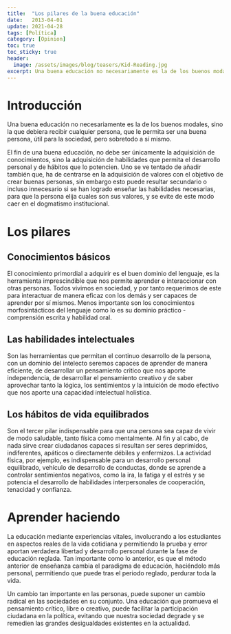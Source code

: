 ```yaml
---
title:  "Los pilares de la buena educación"
date:   2013-04-01
update: 2021-04-28
tags: [Política]
category: [Opinion]
toc: true
toc_sticky: true
header:
  image: /assets/images/blog/teasers/Kid-Reading.jpg
excerpt: Una buena educación no necesariamente es la de los buenos modales, sino la que debiera recibir cualquier persona, que le permita ser una buena persona, útil para la sociedad, pero sobretodo a sí mismo.
---
```


# Introducción
Una buena educación no necesariamente es la de los buenos modales, sino la que debiera recibir cualquier persona, que le permita ser una buena persona, útil para la sociedad, pero sobretodo a sí mismo.

El fin de una buena educación, no debe ser únicamente la adquisición de conocimientos, sino la adquisición de habilidades que permita el desarrollo personal y de hábitos que lo potencien. Uno se ve tentado de añadir también que, ha de centrarse en la adquisición de valores con el objetivo de crear buenas personas, sin embargo esto puede resultar secundario o incluso innecesario si se han logrado enseñar las habilidades necesarias, para que la persona elija cuales son sus valores, y se evite de este modo caer en el dogmatismo institucional.

# Los pilares

## Conocimientos básicos
El conocimiento primordial a adquirir es el buen dominio del lenguaje, es la herramienta imprescindible que nos permite aprender e interaccionar con otras personas. Todos vivimos en sociedad, y por tanto requerimos de este para interactuar de manera eficaz con los demás y ser capaces de aprender por sí mismos. Menos importante son los conocimientos morfosintácticos del lenguaje como lo es su dominio práctico - comprensión escrita y habilidad oral.

## Las habilidades intelectuales
Son las herramientas que permitan el continuo desarrollo de la persona, con un dominio del intelecto seremos capaces de aprender de manera eficiente, de desarrollar un pensamiento critico que nos aporte independencia, de desarrollar el pensamiento creativo y de saber aprovechar tanto la lógica, los sentimientos y la intuición de modo efectivo que nos aporte una capacidad intelectual holística.

##  Los hábitos de vida equilibrados 
Son el tercer pilar indispensable para que una persona sea capaz de vivir de modo saludable, tanto física como mentalmente. Al fin y al cabo, de nada sirve crear ciudadanos capaces si resultan ser seres deprimidos, indiferentes, apáticos o directamente débiles y enfermizos. La actividad física, por ejemplo, es indispensable para un desarrollo personal equilibrado, vehículo de desarrollo de conductas, donde se aprende a controlar sentimientos negativos, como la ira, la fatiga y el estrés y se potencia el desarrollo de habilidades interpersonales de cooperación, tenacidad y confianza.

# Aprender haciendo
La educación mediante experiencias vitales, involucrando a los estudiantes en aspectos reales de la vida cotidiana y permitiendo la prueba y error aportan verdadera libertad y desarrollo personal durante la fase de educación reglada. Tan importante como lo anterior, es que el método anterior de enseñanza cambia el paradigma de educación, haciéndolo más personal, permitiendo que puede tras el periodo reglado, perdurar toda la vida.

Un cambio tan importante en las personas, puede suponer un cambio radical en las sociedades en su conjunto. Una educación que promueva el pensamiento crítico, libre o creativo, puede facilitar la participación ciudadana en la política, evitando que nuestra sociedad degrade y se remedien las grandes desigualdades existentes en la actualidad.
